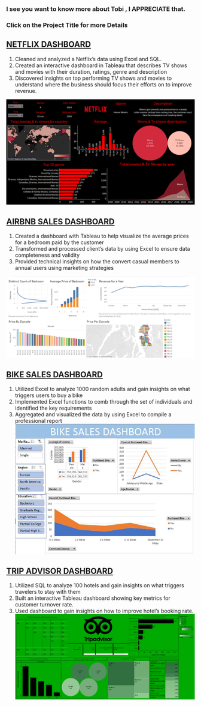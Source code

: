 ### I see you want to know more about Tobi , I APPRECIATE that.
### Click on the Project Title for more Details

## [NETFLIX DASHBOARD](https://public.tableau.com/app/profile/oluwatobi.akioye/viz/NetflixDashboard_16817672888930/Dashboard1)
1.	Cleaned and analyzed a Netflix’s data using Excel and SQL.
2. 	Created an interactive dashboard in Tableau that describes TV shows and movies with their duration, ratings, genre and description
3. 	Discovered insights on top performing TV shows and movies to understand where the business should focus their efforts on to improve revenue.


![](iamges/netfliximage.png)

## [AIRBNB SALES DASHBOARD](https://public.tableau.com/app/profile/oluwatobi.akioye/viz/AirBnBFullProject_16811634421610/Dashboard1) 	
1.	Created a dashboard with Tableau to help visualize the average prices for a bedroom paid by the customer 
2.	Transformed and processed client’s data by using Excel to ensure data completeness and validity
3.	Provided technical insights on how the convert casual members to annual users using marketing strategies

![](iamges/airbnb%20img.PNG)

## [BIKE SALES DASHBOARD](https://github.com/TobiAkioye/BIKE-SALES-DASHBOARD-)
1. Utilized Excel to analyze 1000 random adults and gain insights on what triggers users to buy a bike
2. Implemented Excel functions to comb through the set of individuals and identified the key requirements 
3. Aggregated and visualized the data by using Excel to compile a professional report
![](iamges/bike%20dashboard.JPG)

## [TRIP ADVISOR DASHBOARD](https://public.tableau.com/app/profile/oluwatobi.akioye/viz/TripAdvisor2_0/Dashboard1)
1. Utilized SQL to analyze 100 hotels and gain insights on what triggers travelers to stay with them
2. Built an interactive Tableau dashboard showing key metrics for customer turnover rate.
3. Used dashboard to gain insights on how to improve hotel’s booking rate. 
![](iamges/trip%20advisor.png)
